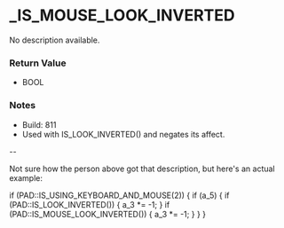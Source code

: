 # _IS_MOUSE_LOOK_INVERTED

No description available.

### Return Value
* BOOL

### Notes
* Build: 811
* Used with IS_LOOK_INVERTED() and negates its affect.

--

Not sure how the person above got that description, but here's an actual example:

if (PAD::IS_USING_KEYBOARD_AND_MOUSE(2)) {
    if (a_5) {
        if (PAD::IS_LOOK_INVERTED()) {
            a_3 *= -1;
        }
        if (PAD::IS_MOUSE_LOOK_INVERTED()) {
            a_3 *= -1;
        }
    }
}

